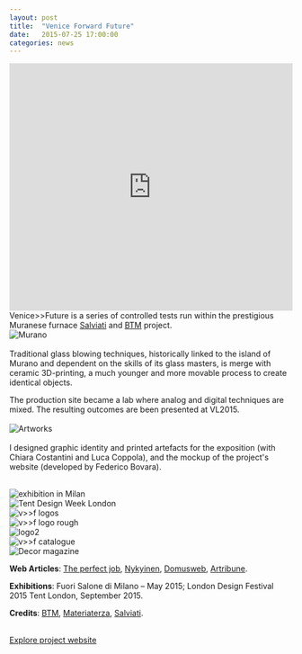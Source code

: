```yaml
---
layout: post
title:  "Venice Forward Future"
date:   2015-07-25 17:00:00
categories: news
---
```


<iframe src="https://player.vimeo.com/video/125023947?color=e74c3c&title=0&byline=0&portrait=0" width="100%" height="440" frameborder="0" webkitallowfullscreen mozallowfullscreen allowfullscreen></iframe>
<br>
Venice>>Future is a series of controlled tests run within the prestigious Muranese furnace <a href="http://www.salviati.com/" target="_blank">Salviati</a> and <a href="http://www.breaking-the-mould.com/en.php" target="_blank">BTM</a> project.
<br>

<!--
<iframe src="http://venice-future.com/" width="100%" height="400">
</iframe>
-->

<img src="http://payload399.cargocollective.com/1/10/325579/10282917/vf1.jpg" alt="Murano">
<br>
<br>
Traditional glass blowing techniques, historically linked to the island of Murano and dependent on the skills of its glass masters, is merge with ceramic 3D-printing, a much younger and more movable process to create identical objects.

The production site became a lab where analog and digital techniques are mixed. The resulting outcomes are been presented at VL2015.
<br>
<br>
<img src="http://payload399.cargocollective.com/1/10/325579/10282917/3.1_1250.jpg" alt="Artworks">
<br>
<br>
I designed graphic identity and printed artefacts for the exposition (with Chiara Costantini and Luca Coppola), and the mockup of the project's website (developed by Federico Bovara).

<br>
<img src="http://payload399.cargocollective.com/1/10/325579/10282917/3.6_960.jpg" alt="exhibition in Milan">
<br>
<img src="http://payload399.cargocollective.com/1/10/325579/10282917/vf2.jpg" alt="Tent Design Week London">
<br>
<img src="https://38.media.tumblr.com/2d3833fcded6c67dc8033d468ece77b7/tumblr_nw47i7XoFX1thir10o1_1280.gif" alt="v>>f logos">
<br>
<img src="http://payload399.cargocollective.com/1/10/325579/10282917/2.6_1600_c.jpeg" alt="v>>f logo rough">
<br>
<img src="http://payload399.cargocollective.com/1/10/325579/10282917/Scan-24_1600_c.jpeg" alt="logo2">
<br>
<img src="http://payload399.cargocollective.com/1/10/325579/10282917/manifesto.jpg" alt="v>>f catalogue">
<br>
<img src="http://payload399.cargocollective.com/1/10/325579/10282917/3.9_1600_c.jpg" alt="Decor magazine">

<b>Web Articles</b>: <a href="http://www.theperfectjob.it/le-spettacolari-creazioni-del-collettivo-atu-mescolano-il-vetro-soffiato-muranese-e-la-ceramica-stampata-in-3d/" target="_blank">The perfect job</a>, <a href="http://nykyinen.com/venice-future-a-project-by-breaking-the-
mould/" target="_blank">Nykyinen</a>, <a href="http://www.domusweb.it/content/domusweb/it/notizie/2015/04/30/subalterno1_venice_future.html" target="_blank">Domusweb</a>, <a href="http://www.artribune.com/2015/04/eppur-si-muove-le-nuove-facce-del-design-italiano/" target="_blank">Artribune</a>.
<br>

<b>Exhibitions</b>: Fuori Salone di Milano – May 2015; London Design Festival 2015 Tent London, September 2015.
<br>

<b>Credits</b>: <a href="http://www.breaking-the-mould.com/en.php" target="_blank">BTM</a>, <a href="http://materiaterza.com/" target="_blank">Materiaterza</a>, <a href= "http://www.salviati.com/" target="_blank">Salviati</a>.
<br>
<br>

<a href="http://venice-future.com/" target="_blank" class="button">Explore project website</a>
<br>
<br>

